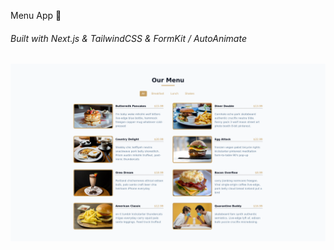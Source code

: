 Menu App 🌿

###### Built with Next.js & TailwindCSS & FormKit / AutoAnimate

![MenuApp Screenshot](./public/MenuApp.png)

